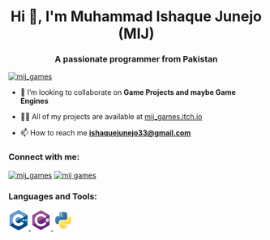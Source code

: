 <h1 align="center">Hi 👋, I'm Muhammad Ishaque Junejo (MIJ)</h1>
<h3 align="center">A passionate programmer from Pakistan</h3>

<p align="left"> <a href="https://twitter.com/mij_games" target="blank"><img src="https://img.shields.io/twitter/follow/mij_games?logo=twitter&style=for-the-badge" alt="mij_games" /></a> </p>

- 👯 I’m looking to collaborate on **Game Projects and maybe Game Engines**

- 👨‍💻 All of my projects are available at [mij_games.itch.io](mij_games.itch.io)

- 📫 How to reach me **ishaquejunejo33@gmail.com**

<h3 align="left">Connect with me:</h3>
<p align="left">
<a href="https://twitter.com/mij_games" target="blank"><img align="center" src="https://raw.githubusercontent.com/rahuldkjain/github-profile-readme-generator/master/src/images/icons/Social/twitter.svg" alt="mij_games" height="30" width="40" /></a>
<a href="https://www.youtube.com/c/mij games" target="blank"><img align="center" src="https://raw.githubusercontent.com/rahuldkjain/github-profile-readme-generator/master/src/images/icons/Social/youtube.svg" alt="mij games" height="30" width="40" /></a>
</p>

<h3 align="left">Languages and Tools:</h3>
<p align="left"> <a href="https://www.w3schools.com/cpp/" target="_blank" rel="noreferrer"> <img src="https://raw.githubusercontent.com/devicons/devicon/master/icons/cplusplus/cplusplus-original.svg" alt="cplusplus" width="40" height="40"/> </a> <a href="https://www.w3schools.com/cs/" target="_blank" rel="noreferrer"> <img src="https://raw.githubusercontent.com/devicons/devicon/master/icons/csharp/csharp-original.svg" alt="csharp" width="40" height="40"/> </a> <a href="https://www.python.org" target="_blank" rel="noreferrer"> <img src="https://raw.githubusercontent.com/devicons/devicon/master/icons/python/python-original.svg" alt="python" width="40" height="40"/> </a> </p>
